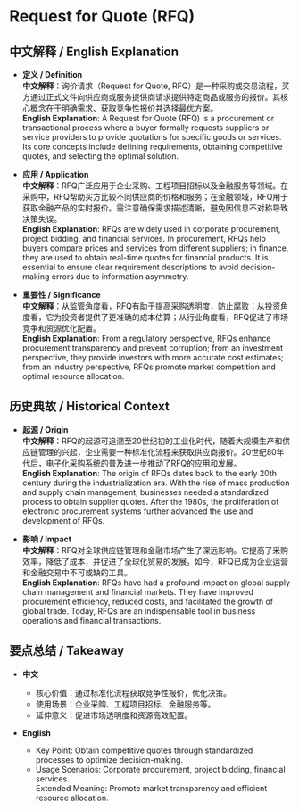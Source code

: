 # Request for Quote (RFQ)

## 中文解释 / English Explanation

* **定义 / Definition**  
  **中文解释**：询价请求（Request for Quote, RFQ）是一种采购或交易流程，买方通过正式文件向供应商或服务提供商请求提供特定商品或服务的报价。其核心概念在于明确需求、获取竞争性报价并选择最优方案。  
  **English Explanation**: A Request for Quote (RFQ) is a procurement or transactional process where a buyer formally requests suppliers or service providers to provide quotations for specific goods or services. Its core concepts include defining requirements, obtaining competitive quotes, and selecting the optimal solution.

* **应用 / Application**  
  **中文解释**：RFQ广泛应用于企业采购、工程项目招标以及金融服务等领域。在采购中，RFQ帮助买方比较不同供应商的价格和服务；在金融领域，RFQ用于获取金融产品的实时报价。需注意确保需求描述清晰，避免因信息不对称导致决策失误。  
  **English Explanation**: RFQs are widely used in corporate procurement, project bidding, and financial services. In procurement, RFQs help buyers compare prices and services from different suppliers; in finance, they are used to obtain real-time quotes for financial products. It is essential to ensure clear requirement descriptions to avoid decision-making errors due to information asymmetry.

* **重要性 / Significance**  
  **中文解释**：从监管角度看，RFQ有助于提高采购透明度，防止腐败；从投资角度看，它为投资者提供了更准确的成本估算；从行业角度看，RFQ促进了市场竞争和资源优化配置。  
  **English Explanation**: From a regulatory perspective, RFQs enhance procurement transparency and prevent corruption; from an investment perspective, they provide investors with more accurate cost estimates; from an industry perspective, RFQs promote market competition and optimal resource allocation.

## 历史典故 / Historical Context

* **起源 / Origin**  
  **中文解释**：RFQ的起源可追溯至20世纪初的工业化时代，随着大规模生产和供应链管理的兴起，企业需要一种标准化流程来获取供应商报价。20世纪80年代后，电子化采购系统的普及进一步推动了RFQ的应用和发展。  
  **English Explanation**: The origin of RFQs dates back to the early 20th century during the industrialization era. With the rise of mass production and supply chain management, businesses needed a standardized process to obtain supplier quotes. After the 1980s, the proliferation of electronic procurement systems further advanced the use and development of RFQs.

* **影响 / Impact**  
  **中文解释**：RFQ对全球供应链管理和金融市场产生了深远影响。它提高了采购效率，降低了成本，并促进了全球化贸易的发展。如今，RFQ已成为企业运营和金融交易中不可或缺的工具。  
  **English Explanation**: RFQs have had a profound impact on global supply chain management and financial markets. They have improved procurement efficiency, reduced costs, and facilitated the growth of global trade. Today, RFQs are an indispensable tool in business operations and financial transactions.

## 要点总结 / Takeaway

* **中文**  
  - 核心价值：通过标准化流程获取竞争性报价，优化决策。  
  - 使用场景：企业采购、工程项目招标、金融服务等。  
  - 延伸意义：促进市场透明度和资源高效配置。

* **English**  
  - Key Point: Obtain competitive quotes through standardized processes to optimize decision-making.  
  - Usage Scenarios: Corporate procurement, project bidding, financial services.  
Extended Meaning: Promote market transparency and efficient resource allocation.